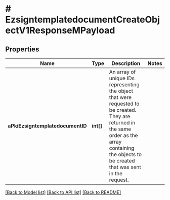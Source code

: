 # # EzsigntemplatedocumentCreateObjectV1ResponseMPayload

## Properties

Name | Type | Description | Notes
------------ | ------------- | ------------- | -------------
**aPkiEzsigntemplatedocumentID** | **int[]** | An array of unique IDs representing the object that were requested to be created.  They are returned in the same order as the array containing the objects to be created that was sent in the request. |

[[Back to Model list]](../../README.md#models) [[Back to API list]](../../README.md#endpoints) [[Back to README]](../../README.md)
